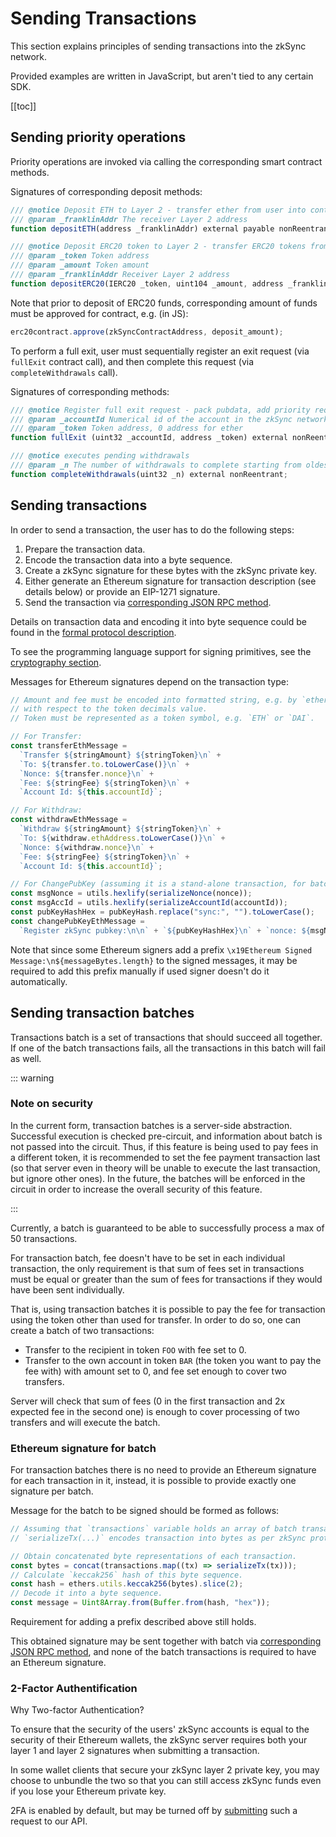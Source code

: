# Sending Transactions

<!-- markdownlint-disable MD013 -->

This section explains principles of sending transactions into the zkSync network.

Provided examples are written in JavaScript, but aren't tied to any certain SDK.

[[toc]]

## Sending priority operations

Priority operations are invoked via calling the corresponding smart contract methods.

Signatures of corresponding deposit methods:

```js
/// @notice Deposit ETH to Layer 2 - transfer ether from user into contract, validate it, register deposit
/// @param _franklinAddr The receiver Layer 2 address
function depositETH(address _franklinAddr) external payable nonReentrant;

/// @notice Deposit ERC20 token to Layer 2 - transfer ERC20 tokens from user into contract, validate it, register deposit
/// @param _token Token address
/// @param _amount Token amount
/// @param _franklinAddr Receiver Layer 2 address
function depositERC20(IERC20 _token, uint104 _amount, address _franklinAddr) external nonReentrant;
```

Note that prior to deposit of ERC20 funds, corresponding amount of funds must be approved for contract, e.g. (in JS):

```js
erc20contract.approve(zkSyncContractAddress, deposit_amount);
```

To perform a full exit, user must sequentially register an exit request (via `fullExit` contract call), and then
complete this request (via `completeWithdrawals` call).

Signatures of corresponding methods:

```js
/// @notice Register full exit request - pack pubdata, add priority request
/// @param _accountId Numerical id of the account in the zkSync network
/// @param _token Token address, 0 address for ether
function fullExit (uint32 _accountId, address _token) external nonReentrant;

/// @notice executes pending withdrawals
/// @param _n The number of withdrawals to complete starting from oldest
function completeWithdrawals(uint32 _n) external nonReentrant;
```

## Sending transactions

In order to send a transaction, the user has to do the following steps:

1. Prepare the transaction data.
2. Encode the transaction data into a byte sequence.
3. Create a zkSync signature for these bytes with the zkSync private key.
4. Either generate an Ethereum signature for transaction description (see details below) or provide an EIP-1271
   signature.
5. Send the transaction via [corresponding JSON RPC method][send_tx].

Details on transaction data and encoding it into byte sequence could be found in the [formal protocol
description][protocol].

To see the programming language support for signing primitives, see the [cryptography section](/api/sdk/crypto).

Messages for Ethereum signatures depend on the transaction type:

```js
// Amount and fee must be encoded into formatted string, e.g. by `ethers.utils.formatUnits` method
// with respect to the token decimals value.
// Token must be represented as a token symbol, e.g. `ETH` or `DAI`.

// For Transfer:
const transferEthMessage =
  `Transfer ${stringAmount} ${stringToken}\n` +
  `To: ${transfer.to.toLowerCase()}\n` +
  `Nonce: ${transfer.nonce}\n` +
  `Fee: ${stringFee} ${stringToken}\n` +
  `Account Id: ${this.accountId}`;

// For Withdraw:
const withdrawEthMessage =
  `Withdraw ${stringAmount} ${stringToken}\n` +
  `To: ${withdraw.ethAddress.toLowerCase()}\n` +
  `Nonce: ${withdraw.nonce}\n` +
  `Fee: ${stringFee} ${stringToken}\n` +
  `Account Id: ${this.accountId}`;

// For ChangePubKey (assuming it is a stand-alone transaction, for batch see details below):
const msgNonce = utils.hexlify(serializeNonce(nonce));
const msgAccId = utils.hexlify(serializeAccountId(accountId));
const pubKeyHashHex = pubKeyHash.replace("sync:", "").toLowerCase();
const changePubKeyEthMessage =
  `Register zkSync pubkey:\n\n` + `${pubKeyHashHex}\n` + `nonce: ${msgNonce}\n` + `account id: ${msgAccId}\n\n` + `Only sign this message for a trusted client!`;
```

Note that since some Ethereum signers add a prefix `\x19Ethereum Signed Message:\n${messageBytes.length}` to the signed
messages, it may be required to add this prefix manually if used signer doesn't do it automatically.

## Sending transaction batches

Transactions batch is a set of transactions that should succeed all together. If one of the batch transactions fails,
all the transactions in this batch will fail as well.

::: warning

### Note on security

In the current form, transaction batches is a server-side abstraction. Successful execution is checked pre-circuit, and
information about batch is not passed into the circuit. Thus, if this feature is being used to pay fees in a different
token, it is recommended to set the fee payment transaction last (so that server even in theory will be unable to
execute the last transaction, but ignore other ones). In the future, the batches will be enforced in the circuit in
order to increase the overall security of this feature.

:::

Currently, a batch is guaranteed to be able to successfully process a max of 50 transactions.

For transaction batch, fee doesn't have to be set in each individual transaction, the only requirement is that sum of
fees set in transactions must be equal or greater than the sum of fees for transactions if they would have been sent
individually.

That is, using transaction batches it is possible to pay the fee for transaction using the token other than used for
transfer. In order to do so, one can create a batch of two transactions:

- Transfer to the recipient in token `FOO` with fee set to 0.
- Transfer to the own account in token `BAR` (the token you want to pay the fee with) with amount set to 0, and fee set
  enough to cover two transfers.

Server will check that sum of fees (0 in the first transaction and 2x expected fee in the second one) is enough to cover
processing of two transfers and will execute the batch.

### Ethereum signature for batch

For transaction batches there is no need to provide an Ethereum signature for each transaction in it, instead, it is
possible to provide exactly one signature per batch.

Message for the batch to be signed should be formed as follows:

```js
// Assuming that `transactions` variable holds an array of batch transactions, and
// `serializeTx(...)` encodes transaction into bytes as per zkSync protocol.

// Obtain concatenated byte representations of each transaction.
const bytes = concat(transactions.map((tx) => serializeTx(tx)));
// Calculate `keccak256` hash of this byte sequence.
const hash = ethers.utils.keccak256(bytes).slice(2);
// Decode it into a byte sequence.
const message = Uint8Array.from(Buffer.from(hash, "hex"));
```

Requirement for adding a prefix described above still holds.

This obtained signature may be sent together with batch via [corresponding JSON RPC method][send_batch], and none of the
batch transactions is required to have an Ethereum signature.

[send_tx]: /api/v0.1.md#tx-submit
[send_batch]: /api/v0.1.md#submit-txs-batch
[protocol]: https://github.com/matter-labs/zksync/blob/master/docs/protocol.md

### 2-Factor Authentification

Why Two-factor Authentication?

To ensure that the security of the users' zkSync accounts is equal to the security of their Ethereum wallets, the zkSync server requires both your layer 1 and layer 2 signatures when submitting a transaction.

In some wallet clients that secure your zkSync layer 2 private key, you may choose to unbundle the two so that you can still access zkSync funds even if you lose your Ethereum private key.

2FA is enabled by default, but may be turned off by [submitting](/api/sdk/js/accounts.md#toggle-2fa) such a request to our API.
